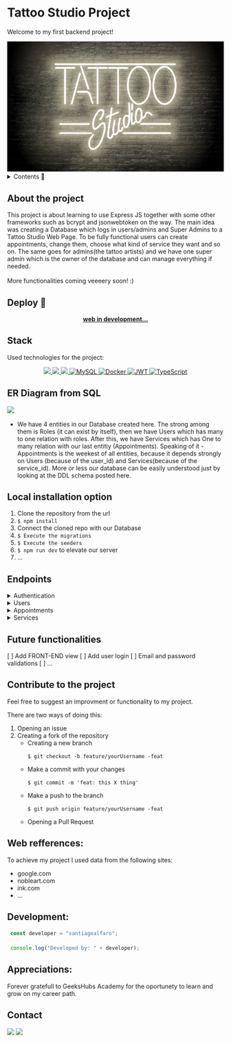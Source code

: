 # Tattoo Studio Project

Welcome to my first backend project!

<img src="./img/image tattoo studio.jpg">
<br>

<details>
  <summary> Contents 📝</summary>
  <ol>
    <li><a href="#about-the-project">About the project</a></li>
    <li><a href="#deploy-🚀">Deploy</a></li>
    <li><a href="#stack">Stack</a></li>
    <li><a href="#er-diagram-from-sql">Database Diagram</a></li>
    <li><a href="#clond">Clone</a></li>
    <li><a href="#endpoints">Endpoints</a></li>
    <li><a href="#future-functionalities">Future functionalities</a></li>
    <li><a href="#contributions">Contributions</a></li>
    <li><a href="#web-refferances">Web refferance</a></li>
    <li><a href="#development">Development</a></li>
    <li><a href="#appreciations">Appreciations</a></li>
    <li><a href="#contact">Contact</a></li>
  </ol>
</details>

## About the project
This project is about learning to use Express JS together with some other frameworks such as bcrypt and jsonwebtoken on the way. The main idea was creating a Database which logs in users/admins and Super Admins to a Tattoo Studio Web Page. To be fully functional users can create appointments, change them, choose what kind of service they want and so on. The same goes for admins(the tattoo artists) and we have one super admin which is the owner of the database and can manage everything if needed.  
<br> More functionalities coming veeeery soon! :)  

## Deploy 🚀
<div align="center">
    <a href="https://www.google.com"><strong> web in development... </strong></a>
</div>

## Stack
Used technologies for the project:
<div align="center">
<a href="https://www.expressjs.com/">
    <img src= "https://img.shields.io/badge/express.js-%23404d59.svg?style=for-the-badge&logo=express&logoColor=%2361DAFB"/>
</a>
<a href="https://nodejs.org/es/">
    <img src= "https://img.shields.io/badge/node.js-026E00?style=for-the-badge&logo=node.js&logoColor=white"/>
</a>
<a href="https://developer.mozilla.org/es/docs/Web/JavaScript">
    <img src= "https://img.shields.io/badge/javascipt-EFD81D?style=for-the-badge&logo=javascript&logoColor=black"/>
</a>
<a href="">
    <img src="https://img.shields.io/badge/MySQL-4479A1?style=for-the-badge&logo=mysql&logoColor=white" alt="MySQL" />
</a>
<a href="">
<img src="https://img.shields.io/badge/Docker-2496ED?style=for-the-badge&logo=docker&logoColor=white" alt="Docker" />
</a>
<a href="">
    <img src="https://img.shields.io/badge/JWT-000000?style=for-the-badge&logo=jsonwebtokens&logoColor=white" alt="JWT" />
</a>
<a href="">
    <img src="https://img.shields.io/badge/bcrypt-3178C6?style=for-the-badge&" alt="TypeScript" />
</a>
 </div>


## ER Diagram from SQL
<img src="./img/Screenshot 2024-07-03 at 20.05.06.png">

- We have 4 entities in our Database created here. The strong among them is Roles (it can exist by itself), then we have Users which has many to one relation
with roles. After this, we have Services which has One to many relation with our last entitiy (Appointments). Speaking of it - Appointments is the weekest of all
entities, because it depends strongly on Users (because of the user_id) and Services(because of the service_id). More or less our database can be easily understood just by looking at the DDL schema posted here.

## Local installation option
1. Clone the repository from the url
2. ` $ npm install `
3. Connect the cloned repo with our Database
4. ``` $ Execute the migrations ``` 
5. ``` $ Execute the seeders ``` 
6. ``` $ npm run dev ``` to elevate our server
7. ...

## Endpoints
<details>
<summary>Authentication</summary>

- AUTH
    - REGISTER

            POST http://localhost:4000/api/auth/register
        body:
        ``` js
            {
                "user": "Name",
                "email": "yourmail@mail.com",
                "password": "123456789"
            }
        ```

    - LOGIN

            POST http://localhost:4000/api/auth/login  
        body:
        ``` js
            {
                "user": "Name",
                "email": "yourmail@mail.com",
                "password": "123456789"
            }
        ```
        </details>
        <details>

<summary>Users</summary>

- USERS

    - GET ALL USERS (ONLY FOR ADMINS)

            GET http://localhost:4000/api/users
        auth:
        ```
        your token

        ```

    - CHANGE PROFILE

            PUT http://localhost:4000/api/users/profile
        auth:
        ```
        your token

        ```
        body:
        ``` js
            {
                info you want to change goes here
            }
        ```

    - USER PROFILE

            GET http://localhost:4000/api/users/profile
        auth:
        ```
        your token

        ```


    - PROFILE UPDATE BY ID

            GET http://localhost:4000/api/users/profile
        auth:
        ```
        your token
        ```

    - DELETE USER BY ID

            GET http://localhost:4000/api/users/profile
        auth:
        ```
        your token
        ```


</details>

<details>

<summary>Appointments</summary>

- APPOINTMENTS

    - CREATE APPOINTMENT

            POST http://localhost:4000/api/appointments/create
        
        auth:
        ```
        your token
        ```
        body:
        ``` js
            {
                "appointment_date": "2024/01/01",
                "service_id": 2
            }
        ```

    - CHANGE APPOINTMENT

            PUT http://localhost:4000/api/appointments/change
             
        auth:
        ```
        your token
        ```
        body:
        ``` js
            {
                "id": yourappid,
                "infotochange": change
            }
        ```

        - FIND APPOINTMENT BY ID
        
            GET http://localhost:4000/api/appointments/:id
             
        auth:
        ```
        your token
        ```
        body:
        ``` js
            {
                "id": 1
            }
        ```

        - SHOW USER APPOINTMENTS

            GET http://localhost:4000/api/appointments/scheduled
             
        auth:
        ```
        your token
        ``` 

        - DELETE APPOINTMENT

            DELETE http://localhost:4000/api/appointments/delete
             
        auth:
        ```
        your token
        ``` 
        body:
        ``` js
            {
                "id": 1
            }
        ```
</details>

<details>

<summary> Services </summary>

- SERVICES
    - CREATE SERVICE

            POST http://localhost:4000/api/services
                 
        auth:
        ```
        your token
        ``` 
        body:
        ``` js
            {
                "service_name": "Name",
                "description": "blablabla.com"
            }
        ```

    - SEE ALL SERVICES

            GET http://localhost:4000/api/services
                 
        auth:
        ```
        your token
        ``` 
        
        
    - UPDATE SERVICE

            PUT http://localhost:4000/api/services/:id
                 
        auth:
        ```
        your token
        ``` 
        body:
        ``` js
            {
                "id": 2,
                "description": "blablabla.com"
            }
        ```
     - FIND SERVICE BY ID

            GET http://localhost:4000/api/services/:id
                 
        auth:
        ```
        your token
        ``` 
        body:
        ``` js
            {
                "id": 1
            }
        ```
</details>


## Future functionalities
[ ] Add FRONT-END view
[ ] Add user login
[ ] Email and password validations 
[ ] ...

## Contribute to the project
Feel free to suggest an improvment or functionality to my project. 

There are two ways of doing this:

1. Opening an issue
2. Creating a fork of the repository
    - Creating a new branch 
        ```
        $ git checkout -b feature/yourUsername -feat
        ```
    - Make a commit with your changes
        ```
        $ git commit -m 'feat: this X thing'
        ```
    - Make a push to the branch
        ```
        $ git push origin feature/yourUsername -feat
        ```
    - Opening a Pull Request


## Web refferences:
To achieve my project I used data from the following sites:
-  google.com
-  nobleart.com
-  ink.com
- ...

## Development:

``` js
 const developer = "santiagoalfaro";

 console.log("Developed by: " + developer);
```  

## Appreciations:

Forever gratefull to GeeksHubs Academy for the oportunety to learn and grow on my career path.

## Contact
<a href = "mailto:micorreoelectronico@gmail.com"><img src="https://img.shields.io/badge/Gmail-C6362C?style=for-the-badge&logo=gmail&logoColor=white" target="_blank"></a>
<a href="https://www.linkedin.com/in/linkedinUser/" target="_blank"><img src="https://img.shields.io/badge/-LinkedIn-%230077B5?style=for-the-badge&logo=linkedin&logoColor=white" target="_blank"></a> 
</p>